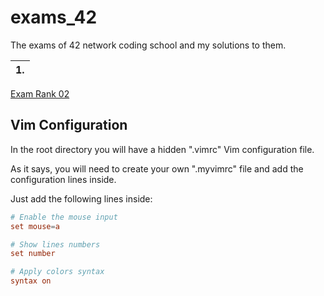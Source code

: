 # exams_42
The exams of 42 network coding school and my solutions to them.

| 1. |
-----|
[Exam Rank 02](https://github.com/Ysoroko/exams_42/tree/master/exam_rank2)

## Vim Configuration
In the root directory you will have a hidden ".vimrc" Vim configuration file.

As it says, you will need to create your own ".myvimrc" file and add the configuration lines inside.

Just add the following lines inside:

```conf
# Enable the mouse input
set mouse=a

# Show lines numbers
set number

# Apply colors syntax
syntax on
```
